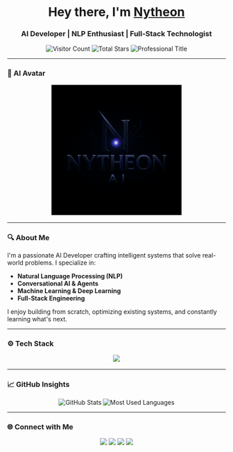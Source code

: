 <h1 align="center">Hey there, I'm <a href="https://github.com/Nytheon">Nytheon</a></h1>
<h3 align="center">AI Developer | NLP Enthusiast | Full-Stack Technologist</h3>

<p align="center">
  <img src="https://komarev.com/ghpvc/?username=nytheon&style=flat-square&color=blue" alt="Visitor Count" />
  <img src="https://img.shields.io/github/stars/Nytheon?style=flat-square&color=yellow" alt="Total Stars" />
  <img src="https://img.shields.io/badge/Title-AI%20Developer-blueviolet?style=flat-square" alt="Professional Title" />
</p>

---

### 🤖 AI Avatar

<p align="center">
  <img src="https://raw.githubusercontent.com/nytheon/nytheon/refs/heads/main/-dy2e41.jpg" alt="AI Avatar" width="300"/>
</p>

---

### 🔍 About Me

I'm a passionate AI Developer crafting intelligent systems that solve real-world problems. I specialize in:

- **Natural Language Processing (NLP)**
- **Conversational AI & Agents**
- **Machine Learning & Deep Learning**
- **Full-Stack Engineering**

I enjoy building from scratch, optimizing existing systems, and constantly learning what's next.

---

### ⚙️ Tech Stack

<p align="center">
  <img src="https://skillicons.dev/icons?i=python,cpp,cs,java,js,nodejs,html,css,react,docker,linux,bash,git,postgres,mysql" />
</p>

---

### 📈 GitHub Insights

<p align="center">
  <img src="https://github-readme-stats.vercel.app/api?username=nytheon&show_icons=true&theme=tokyonight" alt="GitHub Stats" />
  <img src="https://github-readme-stats.vercel.app/api/top-langs/?username=nytheon&layout=compact&theme=tokyonight" alt="Most Used Languages" />
</p>

---

### 🌐 Connect with Me

<p align="center">
  <a href="mailto:nytheonai@gmail.com" target="_blank"><img src="https://img.shields.io/badge/Gmail-D14836?style=for-the-badge&logo=gmail&logoColor=white" /></a>
  <a href="https://x.com/NytheonAi" target="_blank"><img src="https://img.shields.io/badge/X-%231DA1F2.svg?style=for-the-badge&logo=X&logoColor=white" /></a>
  <a href="https://www.instagram.com/nytheonai" target="_blank"><img src="https://img.shields.io/badge/Instagram-E4405F?style=for-the-badge&logo=instagram&logoColor=white" /></a>
  <a href="https://t.me/nytheon" target="_blank"><img src="https://img.shields.io/badge/Telegram-2CA5E0?style=for-the-badge&logo=telegram&logoColor=white" /></a>
</p>
